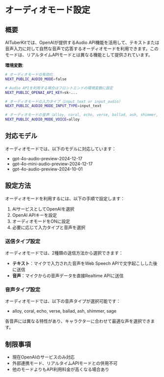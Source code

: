 # オーディオモード設定

## 概要

AITuberKitでは、OpenAIが提供するAudio API機能を活用して、テキストまたは音声入力に対して自然な音声で応答するオーディオモードを利用できます。このモードは、リアルタイムAPIモードとは異なる機能として提供されています。

**環境変数**:

```bash
# オーディオモードの有効化
NEXT_PUBLIC_AUDIO_MODE=false

# Audio APIを利用する場合はフロントエンドの環境変数に設定
NEXT_PUBLIC_OPENAI_API_KEY=sk-...

# オーディオモードの入力タイプ（input_text or input_audio）
NEXT_PUBLIC_AUDIO_MODE_INPUT_TYPE=input_text

# オーディオモードの音声（alloy, coral, echo, verse, ballad, ash, shimmer, sage）
NEXT_PUBLIC_AUDIO_MODE_VOICE=alloy
```

## 対応モデル

オーディオモードでは、以下のモデルに対応しています：

- gpt-4o-audio-preview-2024-12-17
- gpt-4o-mini-audio-preview-2024-12-17
- gpt-4o-audio-preview-2024-10-01

## 設定方法

オーディオモードを利用するには、以下の手順で設定します：

1. AIサービスとしてOpenAIを選択
2. OpenAI APIキーを設定
3. オーディオモードをONに設定
4. 必要に応じて入力タイプと音声を選択

### 送信タイプ設定

オーディオモードでは、2種類の送信方法から選択できます：

- **テキスト**：マイクで入力された音声をWeb Speech APIで文字起こしした後に送信
- **音声**：マイクからの音声データを直接Realtime APIに送信

### 音声タイプ設定

オーディオモードでは、以下の音声タイプが選択可能です：

- alloy, coral, echo, verse, ballad, ash, shimmer, sage

各音声には異なる特性があり、キャラクターに合わせて最適な声を選択できます。

## 制限事項

- 現在OpenAIのサービスのみ対応
- 外部連携モード、リアルタイムAPIモードとの併用不可
- 他のモードよりもAPI利用料金が高くなる場合あり
